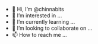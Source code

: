 - 👋 Hi, I’m @chinnabits
- 👀 I’m interested in ...
- 🌱 I’m currently learning ...
- 💞️ I’m looking to collaborate on ...
- 📫 How to reach me ...

<!---
chinnabits/chinnabits is a ✨ special ✨ repository because its `README.md` (this file) appears on your GitHub profile.
You can click the Preview link to take a look at your changes.
--->
